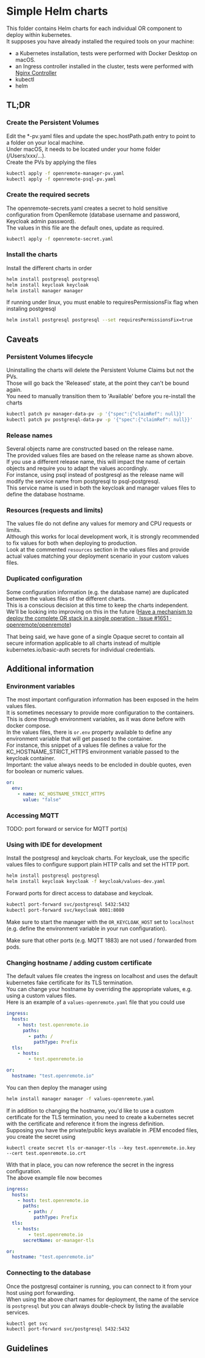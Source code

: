 # Simple Helm charts

This folder contains Helm charts for each individual OR component to deploy within kubernetes.  
It supposes you have already installed the required tools on your machine:
- a Kubernetes installation, tests were performed with Docker Desktop on macOS.
- an Ingress controller installed in the cluster, tests were performed with [Nginx Controller](https://kubernetes.github.io/ingress-nginx/deploy/#quick-start)
- kubectl
- helm

## TL;DR

### Create the Persistent Volumes

Edit the *-pv.yaml files and update the spec.hostPath.path entry to point to a folder on your local machine.  
Under macOS, it needs to be located under your home folder (/Users/xxx/...).  
Create the PVs by applying the files
```bash
kubectl apply -f openremote-manager-pv.yaml
kubectl apply -f openremote-psql-pv.yaml
```
### Create the required secrets

The openremote-secrets.yaml creates a secret to hold sensitive configuration from OpenRemote
(database username and password, Keycloak admin password).  
The values in this file are the default ones, update as required.

```bash
kubectl apply -f openremote-secret.yaml
```

### Install the charts

Install the different charts in order
```bash
helm install postgresql postgresql
helm install keycloak keycloak
helm install manager manager
```

If running under linux, you must enable to requiresPermissionsFix flag when instaling postgresql
```bash
helm install postgresql postgresql --set requiresPermissionsFix=true
```

## Caveats

### Persistent Volumes lifecycle

Uninstalling the charts will delete the Persistent Volume Claims but not the PVs.  
Those will go back the 'Released' state, at the point they can't be bound again.  
You need to manually transition them to 'Available' before you re-install the charts
```bash
kubectl patch pv manager-data-pv -p '{"spec":{"claimRef": null}}'
kubectl patch pv postgresql-data-pv -p '{"spec":{"claimRef": null}}'
```

### Release names

Several objects name are constructed based on the release name.  
The provided values files are based on the release name as shown above.  
If you use a different release name, this will impact the name of certain objects and require you to adapt the values accordingly.  
For instance, using psql instead of postgresql as the release name will modify the service name from postgresql to psql-postgresql.  
This service name is used in both the keycloak and manager values files to define the database hostname.

### Resources (requests and limits)

The values file do not define any values for memory and CPU requests or limits.  
Although this works for local development work, it is strongly recommended to fix values for both when deploying to production.  
Look at the commented `resources` section in the values files and provide actual values matching your deployment scenario in your custom values files.  

### Duplicated configuration

Some configuration information (e.g. the database name) are duplicated between the values files of the different charts.  
This is a conscious decision at this time to keep the charts independent.
We'll be looking into improving on this in the future ([Have a mechanism to deploy the complete OR stack in a single operation · Issue #1651 · openremote/openremote](https://github.com/openremote/openremote/issues/1651)) 

That being said, we have gone of a single Opaque secret to contain all secure information applicable to all charts instead of multiple kubernetes.io/basic-auth secrets for individual credentials.  

## Additional information

### Environment variables

The most important configuration information has been exposed in the helm values files.  
It is sometimes necessary to provide more configuration to the containers.  
This is done through environment variables, as it was done before with docker compose.  
In the values files, there is `or.env` property available to define any environment variable that will get passed to the container.  
For instance, this snippet of a values file defines a value for the KC_HOSTNAME_STRICT_HTTPS environment variable passed to the keycloak container.  
Important: the value always needs to be encloded in double quotes, even for boolean or numeric values.  
```yaml
or:
  env:
    - name: KC_HOSTNAME_STRICT_HTTPS
      value: "false"
 ```

### Accessing MQTT

TODO: port forward or service for MQTT port(s)

### Using with IDE for development

Install the postgresql and keycloak charts. For keycloak, use the specific values files to configure support plain HTTP calls and set the HTTP port.
```bash
helm install postgresql postgresql
helm install keycloak keycloak -f keycloak/values-dev.yaml
```

Forward ports for direct access to database and keycloak.
```bash
kubectl port-forward svc/postgresql 5432:5432
kubectl port-forward svc/keycloak 8081:8080
```

Make sure to start the manager with the `OR_KEYCLOAK_HOST` set to `localhost` (e.g. define the environment variable in your run configuration).

Make sure that other ports (e.g. MQTT 1883) are not used / forwarded from pods.

### Changing hostname / adding custom certificate

The default values file creates the ingress on localhost and uses the default kubernetes fake certificate for its TLS termination.  
You can change your hostname by overriding the appropriate values, e.g. using a custom values files.  
Here is an example of a `values-openremote.yaml` file that you could use
```yaml
ingress:
  hosts:
    - host: test.openremote.io
      paths:
        - path: /
          pathType: Prefix
  tls:
    - hosts:
        - test.openremote.io

or:
  hostname: "test.openremote.io"
```
You can then deploy the manager using
```bash
helm install manager manager -f values-openremote.yaml
```

If in addition to changing the hostname, you'd like to use a custom certificate for the TLS termination, you need to create a kubernetes secret with the certificate and reference it from the ingress definition.  
Supposing you have the private/public keys available in .PEM encoded files, you create the secret using
```
kubectl create secret tls or-manager-tls --key test.openremote.io.key --cert test.openremote.io.crt
```

With that in place, you can now reference the secret in the ingress configuration.  
The above example file now becomes
```yaml
ingress:
  hosts:
    - host: test.openremote.io
      paths:
        - path: /
          pathType: Prefix
  tls:
    - hosts:
        - test.openremote.io
      secretName: or-manager-tls

or:
  hostname: "test.openremote.io"
```

### Connecting to the database

Once the postgresql container is running, you can connect to it from your host using port forwarding.  
When using the above chart names for deployment, the name of the service is `postgresql` but you can always double-check by listing the available services. 
```bash
kubectl get svc
kubectl port-forward svc/postgresql 5432:5432
```

## Guidelines
